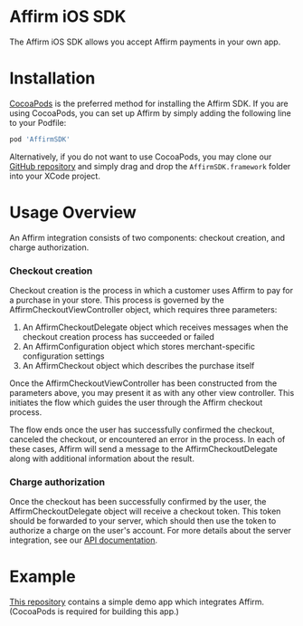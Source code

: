 Affirm iOS SDK
==============

The Affirm iOS SDK allows you accept Affirm payments in your own app.


Installation
============

[CocoaPods](https://cocoapods.org/) is the preferred method for installing the Affirm SDK. If you are using CocoaPods, you can set up Affirm by simply adding the following line to your Podfile:

```ruby
pod 'AffirmSDK'
```

Alternatively, if you do not want to use CocoaPods, you may clone our [GitHub repository](https://github.com/Affirm/affirm-ios-sdk) and simply drag and drop the `AffirmSDK.framework` folder into your XCode project.


Usage Overview
==============

An Affirm integration consists of two components: checkout creation, and charge authorization.

### Checkout creation

Checkout creation is the process in which a customer uses Affirm to pay for a purchase in your store. This process is governed by the AffirmCheckoutViewController object, which requires three parameters:

1. An AffirmCheckoutDelegate object which receives messages when the checkout creation process has succeeded or failed
2. An AffirmConfiguration object which stores merchant-specific configuration settings
3. An AffirmCheckout object which describes the purchase itself

Once the AffirmCheckoutViewController has been constructed from the parameters above, you may present it as with any other view controller. This initiates the flow which guides the user through the Affirm checkout process.

The flow ends once the user has successfully confirmed the checkout, canceled the checkout, or encountered an error in the process. In each of these cases, Affirm will send a message to the AffirmCheckoutDelegate along with additional information about the result.

### Charge authorization

Once the checkout has been successfully confirmed by the user, the AffirmCheckoutDelegate object will receive a checkout token. This token should be forwarded to your server, which should then use the token to authorize a charge on the user's account. For more details about the server integration, see our [API documentation](https://docs.affirm.com/v2/api/charges/).


Example
=======

[This repository](https://github.com/Affirm/affirm-ios-sdk-demo) contains a simple demo app which integrates Affirm. (CocoaPods is required for building this app.)
